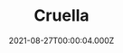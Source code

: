 ---
title: "Cruella"
year: 2021
date: 2021-08-27T00:00:04.000Z
permalink: /almanac/movies/2021-08-27-cruella/index.html
link: https://letterboxd.com/rknightuk/film/cruella/
rating: 3
tmdbid: 337404
---